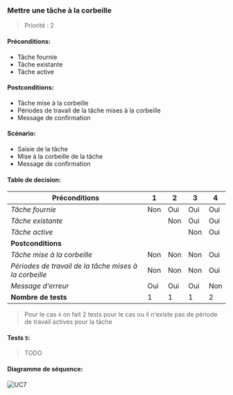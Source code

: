 ### **Mettre une tâche à la corbeille**

> Priorité : 2

#### Préconditions:

- Tâche fournie
- Tâche existante
- Tâche active

#### Postconditions:

- Tâche mise à la corbeille
- Périodes de travail de la tâche mises à la corbeille
- Message de confirmation

#### Scénario:

- Saisie de la tâche
- Mise à la corbeille de la tâche
- Message de confirmation

#### Table de decision:

| Préconditions                                          | 1   | 2   | 3   | 4   |
| ------------------------------------------------------ | --- | --- | --- | --- |
| _Tâche fournie_                                        | Non | Oui | Oui | Oui |
| _Tâche existante_                                      |     | Non | Oui | Oui |
| _Tâche active_                                         |     |     | Non | Oui |
| **Postconditions**                                     |     |     |     |     |
| _Tâche mise à la corbeille_                            | Non | Non | Non | Oui |
| _Périodes de travail de la tâche mises à la corbeille_ | Non | Non | Non | Oui |
| _Message d'erreur_                                     | Oui | Oui | Oui | Non |
| **Nombre de tests**                                    | 1   | 1   | 1   | 2   |

> Pour le cas `4` on fait 2 tests pour le cas ou il n'existe pas de période de travail actives pour la tâche

#### Tests `5`:

> TODO

#### Diagramme de séquence:

<div hidden>

```plantuml
@startuml UC7

!include diag_seq_template.iuml

!$schema = {
    "entity": "Tâche",
    "name": "Mise à la corbeille d'une tâche",
    "create": "MettreALaCorbeilleTache(nom, id, activite)",
    "requirements": [
        "nom",
        "id",
        "activite"
    ],
    "preconditions": [
        {
            "bool": "existante",
            "condition": "ChercherActivitée(activité)",
            "entity": "Activité",
            "opt": "non null"
        },
        {
            "bool": "active",
            "condition": "ActivitéeActive(activité)",
            "entity": "Activité",
            "opt": "= true"
        },
        {
            "bool": "unique",
            "condition": "ChercherTache(id)",
            "entity": "Tâche",
            "opt": "= true"
        }
    ]
}

Draw($schema)

@enduml
```

</div>

![UC7](../Diagrammes/Seq/UC7.png)
